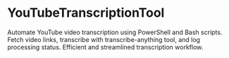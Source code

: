 # YouTubeTranscriptionTool
Automate YouTube video transcription using PowerShell and Bash scripts. Fetch video links, transcribe with transcribe-anything tool, and log processing status. Efficient and streamlined transcription workflow.
